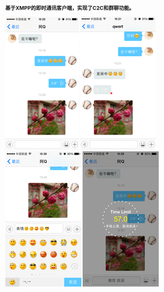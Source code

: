 ### 基于XMPP的即时通讯客户端，实现了C2C和群聊功能。
![](/images/picture_1.png)
![](/images/picture_2.png)
![](/images/picture_3.png)
![](/images/picture_4.png)